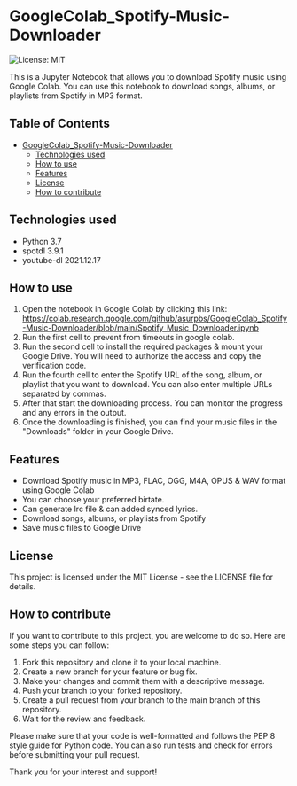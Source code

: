# GoogleColab_Spotify-Music-Downloader

![License: MIT](https://img.shields.io/badge/License-MIT-yellow.svg)

This is a Jupyter Notebook that allows you to download Spotify music using Google Colab. You can use this notebook to download songs, albums, or playlists from Spotify in MP3 format.

## Table of Contents
- [GoogleColab_Spotify-Music-Downloader](#googlecolab_spotify-music-downloader)
  - [Technologies used](#technologies-used)
  - [How to use](#how-to-use)
  - [Features](#features)
  - [License](#license)
  - [How to contribute](#how-to-contribute)

## Technologies used

- Python 3.7
- spotdl 3.9.1
- youtube-dl 2021.12.17

## How to use

1. Open the notebook in Google Colab by clicking this link: https://colab.research.google.com/github/asurpbs/GoogleColab_Spotify-Music-Downloader/blob/main/Spotify_Music_Downloader.ipynb
2. Run the first cell to prevent from timeouts in google colab.
3. Run the second cell to install the required packages & mount your Google Drive. You will need to authorize the access and copy the verification code.
4. Run the fourth cell to enter the Spotify URL of the song, album, or playlist that you want to download. You can also enter multiple URLs separated by commas.
5. After that start the downloading process. You can monitor the progress and any errors in the output.
6. Once the downloading is finished, you can find your music files in the "Downloads" folder in your Google Drive.

## Features

- Download Spotify music in MP3, FLAC, OGG, M4A, OPUS & WAV format using Google Colab
- You can choose your preferred birtate.
- Can generate lrc file & can added synced lyrics.
- Download songs, albums, or playlists from Spotify
- Save music files to Google Drive

## License

This project is licensed under the MIT License - see the LICENSE file for details.

## How to contribute

If you want to contribute to this project, you are welcome to do so. Here are some steps you can follow:

1. Fork this repository and clone it to your local machine.
2. Create a new branch for your feature or bug fix.
3. Make your changes and commit them with a descriptive message.
4. Push your branch to your forked repository.
5. Create a pull request from your branch to the main branch of this repository.
6. Wait for the review and feedback.

Please make sure that your code is well-formatted and follows the PEP 8 style guide for Python code. You can also run tests and check for errors before submitting your pull request.

Thank you for your interest and support!
